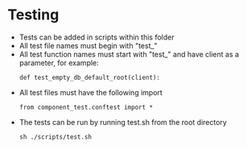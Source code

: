 # Testing

- Tests can be added in scripts within this folder
- All test file names must begin with "test_"
- All test function names must start with "test_" and have client as a parameter, for example:
  ```
  def test_empty_db_default_root(client):
  ```
- All test files must have the following import
  ```
  from component_test.conftest import *
  ```
- The tests can be run by running test.sh from the root directory
  ```
  sh ./scripts/test.sh
  ```
